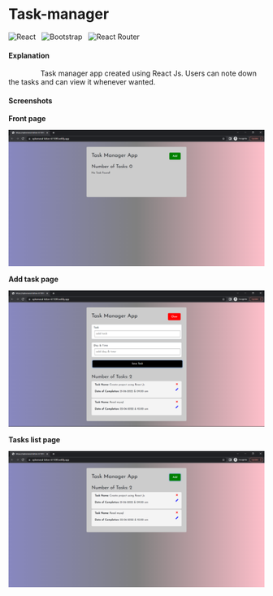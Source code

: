 # Task-manager

![React](https://img.shields.io/badge/react-%2320232a.svg?style=for-the-badge&logo=react&logoColor=%2361DAFB) &nbsp; ![Bootstrap](https://img.shields.io/badge/bootstrap-%23563D7C.svg?style=for-the-badge&logo=bootstrap&logoColor=white) &nbsp; ![React Router](https://img.shields.io/badge/React_Router-CA4245?style=for-the-badge&logo=react-router&logoColor=white)

#### Explanation  
   <p>&nbsp;&nbsp;&nbsp;&nbsp;&nbsp;&nbsp;&nbsp;&nbsp;&nbsp;&nbsp;&nbsp;&nbsp;&nbsp;&nbsp;&nbsp;&nbsp;Task manager app created using React Js. 
Users can note down the tasks and can view it whenever wanted.</p>


#### Screenshots  

**Front page**

<img src="https://github.com/Monishadhanasekar/Task-manager/blob/main/screenshots/front.png" title="Front page"> 

**Add task page** 

<img src="https://github.com/Monishadhanasekar/Task-manager/blob/main/screenshots/task.png" title="Add task page">

**Tasks list page**

<img src="https://github.com/Monishadhanasekar/Task-manager/blob/main/screenshots/lists.png" title="Tasks list page">
